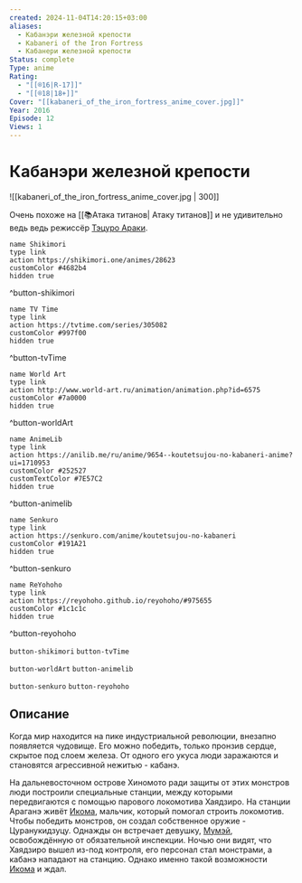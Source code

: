 ```yaml
---
created: 2024-11-04T14:20:15+03:00
aliases:
  - Кабанэри железной крепости
  - Kabaneri of the Iron Fortress
  - Кабанери железной крепости
Status: complete
Type: anime
Rating:
  - "[[®️16|R-17]]"
  - "[[®️18|18+]]"
Cover: "[[kabaneri_of_the_iron_fortress_anime_cover.jpg]]"
Year: 2016
Episode: 12
Views: 1
---
```


# Кабанэри железной крепости

![[kabaneri_of_the_iron_fortress_anime_cover.jpg | 300]]

Очень похоже на [[📚Атака титанов| Атаку титанов]] и не удивительно ведь ведь режиссёр [Тэцуро Араки](https://shikimori.one/people/5088-tetsurou-araki).

```button
name Shikimori
type link
action https://shikimori.one/animes/28623
customColor #4682b4
hidden true
```
^button-shikimori

```button
name TV Time
type link
action https://tvtime.com/series/305082
customColor #997f00
hidden true
```
^button-tvTime

```button
name World Art
type link
action http://www.world-art.ru/animation/animation.php?id=6575
customColor #7a0000
hidden true
```
^button-worldArt

```button
name AnimeLib
type link
action https://anilib.me/ru/anime/9654--koutetsujou-no-kabaneri-anime?ui=1710953
customColor #252527
customTextColor #7E57C2
hidden true
```
^button-animelib

```button
name Senkuro
type link
action https://senkuro.com/anime/koutetsujou-no-kabaneri
customColor #191A21
hidden true
```
^button-senkuro

```button
name ReYohoho
type link
action https://reyohoho.github.io/reyohoho/#975655
customColor #1c1c1c
hidden true
```
^button-reyohoho

`button-shikimori` `button-tvTime`

`button-worldArt` `button-animelib`

`button-senkuro` `button-reyohoho`

## Описание

Когда мир находится на пике индустриальной революции, внезапно появляется чудовище. Его можно победить, только пронзив сердце, скрытое под слоем железа. От одного его укуса люди заражаются и становятся агрессивной нежитью - кабанэ.

На дальневосточном острове Хиномото ради защиты от этих монстров люди построили специальные станции, между которыми передвигаются с помощью парового локомотива Хаядзиро. На станции Араганэ живёт [Икома](https://shikimori.one/characters/136528-ikoma), мальчик, который помогал строить локомотив. Чтобы победить монстров, он создал собственное оружие - Цуранукидзуцу. Однажды он встречает девушку, [Мумэй](https://shikimori.one/characters/136529-mumei), освобождённую от обязательной инспекции. Ночью они видят, что Хаядзиро вышел из-под контроля, его персонал стал монстрами, а кабанэ нападают на станцию. Однако именно такой возможности [Икома](https://shikimori.one/characters/136528-ikoma) и ждал.
